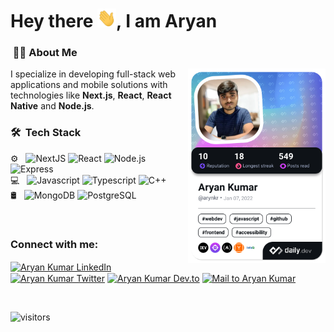 
<!-- <img width="80%" style="margin-bottom: 1rem;" src="./images/HeadImage.png" /> -->

<!-- <img style="margin-bottom: 1rem;" src="https://github-profile-trophy.vercel.app/?username=ArynKr&margin-w=15&margin-h=15&rank=C,B,A,AA,AAA,S,SSS,SECRET" /> -->
<span>
 <h1>Hey there <img src="https://raw.githubusercontent.com/ABSphreak/ABSphreak/master/gifs/Hi.gif" width="30px" height="30px">, I am Aryan </h1>
  <!--
  [![](https://img.icons8.com/color/32/000000/linkedin.png)](https://linkedin.com/in/arynkr)
  [![](https://img.icons8.com/color/32/000000/twitter.png)](https://twitter.com/aryn__kr)
  [![](https://img.icons8.com/plasticine/32/000000/gmail.png)](mailto:aryankumar1504@gmail.com?Subject=From_GitHub)
  -->
</span>

<h3> &nbsp;👨‍💻 About Me </h3>

<a href="https://app.daily.dev/ArynKr" target="_blank" class="devcard">
  <img
    width="220"
    align="right"
    src="./devcard.png"
  />
 </a>


 I specialize in developing full-stack web applications and mobile solutions with <br/> technologies like **Next.js**, **React**, **React Native** and **Node.js**.

<h3> 🛠 &nbsp;Tech Stack</h3>

⚙️ &nbsp;
  ![NextJS](https://img.shields.io/badge/-Next%20JS-333333?style=flat&logo=next)
  ![React](https://img.shields.io/badge/-React-333333?style=flat&logo=react)
  ![Node.js](https://img.shields.io/badge/-Node%20JS-333333?style=flat&logo=node.js)
  ![Express](https://img.shields.io/badge/-Express-333333?style=flat&logo=express) <br />
💻 &nbsp;
  ![Javascript](https://img.shields.io/badge/-Javascript-333333?style=flat&logo=javascript&logoColor=fffffff)
  ![Typescript](https://img.shields.io/badge/-Typescript-333333?style=flat&logo=typescript&logoColor=fffffff)
  ![C++](https://img.shields.io/badge/-C++-333333?style=flat&logo=C%2B%2B&logoColor=00599C) <br />
🛢 &nbsp;
  ![MongoDB](https://img.shields.io/badge/-MongoDB-333333?style=flat&logo=mongodb)
  ![PostgreSQL](https://img.shields.io/badge/-PostgreSQL-333333?style=flat&logo=postgresql)

<br/>

<h3 align="left">Connect with me:</h3>
<p align="left">

<p align="left">
<a href="https://linkedin.com/in/ArynKr" target="blank"><img align="center" src="https://raw.githubusercontent.com/rahuldkjain/github-profile-readme-generator/master/src/images/icons/Social/linked-in-alt.svg" alt="Aryan Kumar LinkedIn" height="30" width="40" /></a>
<a href="https://twitter.com/Aryn__Kr" target="blank"><img align="center" src="https://raw.githubusercontent.com/rahuldkjain/github-profile-readme-generator/master/src/images/icons/Social/twitter.svg" alt="Aryan Kumar Twitter" height="30" width="40" /></a>
<a href="https://dev.to/arynkr" target="blank"><img align="center" src="https://cdn.jsdelivr.net/npm/simple-icons@3.0.1/icons/dev-dot-to.svg" alt="Aryan Kumar Dev.to" height="30" width="40" /></a>
<a href="mailto:aryankumar1504@gmail.com" target="blank"><img align="center" src="https://img.icons8.com/plasticine/40/000000/gmail.png" alt="Mail to Aryan Kumar" height="40" width="40" /></a>
</p>

<br />

![visitors](https://visitor-badge.laobi.icu/badge?page_id=ArynKr.ArynKr)
